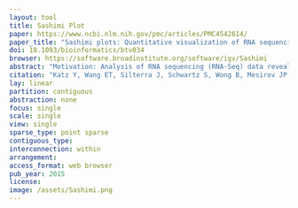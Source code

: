 ```yaml
---
layout: tool
title: Sashimi Plot
paper: https://www.ncbi.nlm.nih.gov/pmc/articles/PMC4542614/
paper_title: "Sashimi plots: Quantitative visualization of RNA sequencing read alignments"
doi: 10.1093/bioinformatics/btv034
browser: https://software.broadinstitute.org/software/igv/Sashimi
abstract: "Motivation: Analysis of RNA sequencing (RNA-Seq) data revealed that the vast majority of human genes express multiple mRNA isoforms, produced by alternative pre-mRNA splicing and other mechanisms, and that most alternative isoforms vary in expression between human tissues. As RNA-Seq datasets grow in size, it remains challenging to visualize isoform expression across multiple samples. Results: To help address this problem, we present Sashimi plots, a quantitative visualization of aligned RNA-Seq reads that enables quantitative comparison of exon usage across samples or experimental conditions. Sashimi plots can be made using the Broad Integrated Genome Viewer or with a stand-alone command line program."
citation: "Katz Y, Wang ET, Silterra J, Schwartz S, Wong B, Mesirov JP, et al. Sashimi plots: Quantitative visualization of RNA sequencing read alignments [Internet]. arXiv [q-bio.GN]. 2013. Available: http://arxiv.org/abs/1306.3466"
lay: linear
partition: contiguous
abstraction: none
focus: single
scale: single
view: single
sparse_type: point sparse
contiguous_type:
interconnection: within
arrangement:
access_format: web browser
pub_year: 2015
license:
image: /assets/Sashimi.png
---
```

